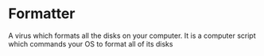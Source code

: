 # Formatter
A virus which formats all the disks on your computer. It is a computer script which commands your OS to format all of its disks
